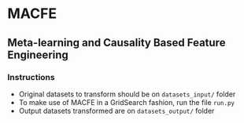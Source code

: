 # MACFE
## Meta-learning and Causality Based Feature Engineering

### Instructions
- Original datasets to transform should be on `datasets_input/` folder
- To make use of MACFE in a GridSearch fashion, run the file `run.py`
- Output datasets transformed are on `datasets_output/` folder